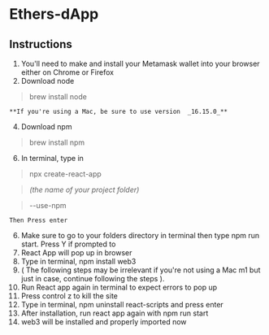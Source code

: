 # Ethers-dApp


## Instructions

1. You'll need to make and install your Metamask wallet into your browser either on Chrome or Firefox
2. Download node 
  > brew install node
   
    **If you're using a Mac, be sure to use version  _16.15.0_**
  
4. Download npm
  > brew install npm


6. In terminal, type in 
  > npx create-react-app
    
  > *(the name of your project folder)* 
  
  > --use-npm
   
    Then Press enter
  
6. Make sure to go to your folders directory in terminal then type npm run start. Press Y if prompted to
7. React App will pop up in browser
8. Type in terminal, npm install web3
9. ( The following steps may be irrelevant if you're not using a Mac m1 but just in case, continue following the steps ).
10. Run React app again in terminal to expect errors to pop up
11. Press control z to kill the site
12. Type in terminal, npm uninstall react-scripts and press enter 
13. After installation, run react app again with npm run start
14. web3 will be installed and properly imported now    
